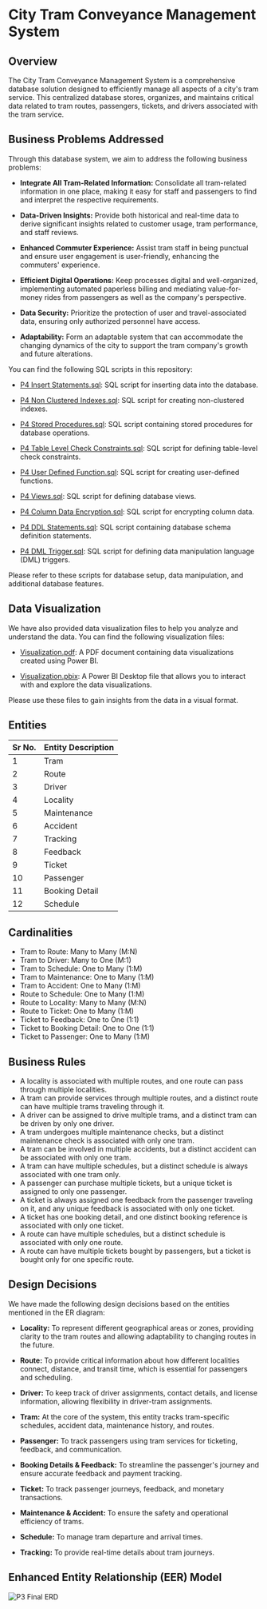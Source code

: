 # City Tram Conveyance Management System

## Overview

The City Tram Conveyance Management System is a comprehensive database solution designed to efficiently manage all aspects of a city's tram service. This centralized database stores, organizes, and maintains critical data related to tram routes, passengers, tickets, and drivers associated with the tram service.

## Business Problems Addressed

Through this database system, we aim to address the following business problems:

- **Integrate All Tram-Related Information:** Consolidate all tram-related information in one place, making it easy for staff and passengers to find and interpret the respective requirements.

- **Data-Driven Insights:** Provide both historical and real-time data to derive significant insights related to customer usage, tram performance, and staff reviews.

- **Enhanced Commuter Experience:** Assist tram staff in being punctual and ensure user engagement is user-friendly, enhancing the commuters' experience.

- **Efficient Digital Operations:** Keep processes digital and well-organized, implementing automated paperless billing and mediating value-for-money rides from passengers as well as the company's perspective.

- **Data Security:** Prioritize the protection of user and travel-associated data, ensuring only authorized personnel have access.

- **Adaptability:** Form an adaptable system that can accommodate the changing dynamics of the city to support the tram company's growth and future alterations.

You can find the following SQL scripts in this repository:

- [P4 Insert Statements.sql](P4%20Insert%20Statements.sql): SQL script for inserting data into the database.

- [P4 Non Clustered Indexes.sql](P4%20Non%20Clustered%20Indexes.sql): SQL script for creating non-clustered indexes.

- [P4 Stored Procedures.sql](P4%20Stored%20Procedures.sql): SQL script containing stored procedures for database operations.

- [P4 Table Level Check Constraints.sql](P4%20Table%20Level%20Check%20Constraints.sql): SQL script for defining table-level check constraints.

- [P4 User Defined Function.sql](P4%20User%20Defined%20Function.sql): SQL script for creating user-defined functions.

- [P4 Views.sql](P4%20Views.sql): SQL script for defining database views.

- [P4 Column Data Encryption.sql](P4%20Column%20Data%20Encryption.sql): SQL script for encrypting column data.

- [P4 DDL Statements.sql](P4%20DDL%20Statements.sql): SQL script containing database schema definition statements.

- [P4 DML Trigger.sql](P4%20DML%20Trigger.sql): SQL script for defining data manipulation language (DML) triggers.

Please refer to these scripts for database setup, data manipulation, and additional database features.

## Data Visualization

We have also provided data visualization files to help you analyze and understand the data. You can find the following visualization files:

- [Visualization.pdf](Data%20Visualization/Visualization.pdf): A PDF document containing data visualizations created using Power BI.

- [Visualization.pbix](Data%20Visualization/Visualization.pbix): A Power BI Desktop file that allows you to interact with and explore the data visualizations.

Please use these files to gain insights from the data in a visual format.

## Entities

| Sr No. | Entity Description |
| --- | --- |
| 1 | Tram |
| 2 | Route |
| 3 | Driver |
| 4 | Locality |
| 5 | Maintenance |
| 6 | Accident |
| 7 | Tracking |
| 8 | Feedback |
| 9 | Ticket |
| 10 | Passenger |
| 11 | Booking Detail |
| 12 | Schedule |

## Cardinalities

- Tram to Route: Many to Many (M:N)
- Tram to Driver: Many to One (M:1)
- Tram to Schedule: One to Many (1:M)
- Tram to Maintenance: One to Many (1:M)
- Tram to Accident: One to Many (1:M)
- Route to Schedule: One to Many (1:M)
- Route to Locality: Many to Many (M:N)
- Route to Ticket: One to Many (1:M)
- Ticket to Feedback: One to One (1:1)
- Ticket to Booking Detail: One to One (1:1)
- Ticket to Passenger: One to Many (1:M)

## Business Rules

- A locality is associated with multiple routes, and one route can pass through multiple localities.
- A tram can provide services through multiple routes, and a distinct route can have multiple trams traveling through it.
- A driver can be assigned to drive multiple trams, and a distinct tram can be driven by only one driver.
- A tram undergoes multiple maintenance checks, but a distinct maintenance check is associated with only one tram.
- A tram can be involved in multiple accidents, but a distinct accident can be associated with only one tram.
- A tram can have multiple schedules, but a distinct schedule is always associated with one tram only.
- A passenger can purchase multiple tickets, but a unique ticket is assigned to only one passenger.
- A ticket is always assigned one feedback from the passenger traveling on it, and any unique feedback is associated with only one ticket.
- A ticket has one booking detail, and one distinct booking reference is associated with only one ticket.
- A route can have multiple schedules, but a distinct schedule is associated with only one route.
- A route can have multiple tickets bought by passengers, but a ticket is bought only for one specific route.

## Design Decisions

We have made the following design decisions based on the entities mentioned in the ER diagram:

- **Locality:** To represent different geographical areas or zones, providing clarity to the tram routes and allowing adaptability to changing routes in the future.

- **Route:** To provide critical information about how different localities connect, distance, and transit time, which is essential for passengers and scheduling.

- **Driver:** To keep track of driver assignments, contact details, and license information, allowing flexibility in driver-tram assignments.

- **Tram:** At the core of the system, this entity tracks tram-specific schedules, accident data, maintenance history, and routes.

- **Passenger:** To track passengers using tram services for ticketing, feedback, and communication.

- **Booking Details & Feedback:** To streamline the passenger's journey and ensure accurate feedback and payment tracking.

- **Ticket:** To track passenger journeys, feedback, and monetary transactions.

- **Maintenance & Accident:** To ensure the safety and operational efficiency of trams.

- **Schedule:** To manage tram departure and arrival times.

- **Tracking:** To provide real-time details about tram journeys.

## Enhanced Entity Relationship (EER) Model

![P3 Final ERD](https://github.com/sanalpillai/City-Tram-Conveyance-Management-System/assets/30967322/fb23b519-f305-4cde-acd7-67fc2473391b)
